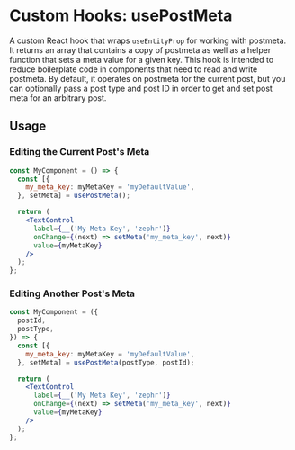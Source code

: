 # Custom Hooks: usePostMeta

A custom React hook that wraps `useEntityProp` for working with postmeta. It
returns an array that contains a copy of postmeta as well as a helper
function that sets a meta value for a given key. This hook is intended to
reduce boilerplate code in components that need to read and write postmeta.
By default, it operates on postmeta for the current post, but you can
optionally pass a post type and post ID in order to get and set post meta
for an arbitrary post.

## Usage

### Editing the Current Post's Meta

```jsx
const MyComponent = () => {
  const [{
    my_meta_key: myMetaKey = 'myDefaultValue',
  }, setMeta] = usePostMeta();

  return (
    <TextControl
      label={__('My Meta Key', 'zephr')}
      onChange={(next) => setMeta('my_meta_key', next)}
      value={myMetaKey}
    />
  );
};
```

### Editing Another Post's Meta

```jsx
const MyComponent = ({
  postId,
  postType,
}) => {
  const [{
    my_meta_key: myMetaKey = 'myDefaultValue',
  }, setMeta] = usePostMeta(postType, postId);

  return (
    <TextControl
      label={__('My Meta Key', 'zephr')}
      onChange={(next) => setMeta('my_meta_key', next)}
      value={myMetaKey}
    />
  );
};
```
